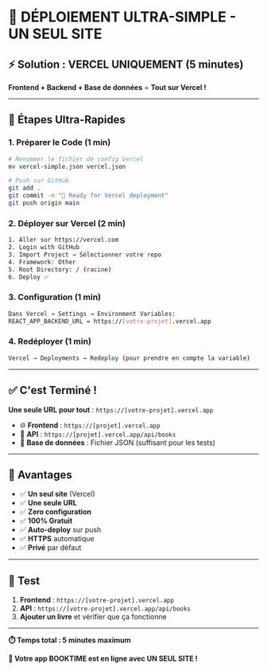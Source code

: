 # 🚀 DÉPLOIEMENT ULTRA-SIMPLE - UN SEUL SITE

## ⚡ Solution : VERCEL UNIQUEMENT (5 minutes)

**Frontend + Backend + Base de données** = **Tout sur Vercel !**

---

## 🎯 Étapes Ultra-Rapides

### 1. Préparer le Code (1 min)
```bash
# Renommer le fichier de config Vercel
mv vercel-simple.json vercel.json

# Push sur GitHub
git add .
git commit -m "🚀 Ready for Vercel deployment"
git push origin main
```

### 2. Déployer sur Vercel (2 min)
```bash
1. Aller sur https://vercel.com
2. Login with GitHub
3. Import Project → Sélectionner votre repo
4. Framework: Other
5. Root Directory: / (racine)
6. Deploy ✅
```

### 3. Configuration (1 min)
```bash
Dans Vercel → Settings → Environment Variables:
REACT_APP_BACKEND_URL = https://[votre-projet].vercel.app
```

### 4. Redéployer (1 min)
```bash
Vercel → Deployments → Redeploy (pour prendre en compte la variable)
```

---

## ✅ C'est Terminé !

**Une seule URL pour tout** : `https://[votre-projet].vercel.app`

- 🌐 **Frontend** : `https://[projet].vercel.app`
- 🔗 **API** : `https://[projet].vercel.app/api/books`
- 💾 **Base de données** : Fichier JSON (suffisant pour les tests)

---

## 🎯 Avantages

- ✅ **Un seul site** (Vercel)
- ✅ **Une seule URL**
- ✅ **Zero configuration**
- ✅ **100% Gratuit**
- ✅ **Auto-deploy** sur push
- ✅ **HTTPS** automatique
- ✅ **Privé** par défaut

---

## 📱 Test

1. **Frontend** : `https://[votre-projet].vercel.app`
2. **API** : `https://[votre-projet].vercel.app/api/books`
3. **Ajouter un livre** et vérifier que ça fonctionne

---

**⏱️ Temps total : 5 minutes maximum**

**🎉 Votre app BOOKTIME est en ligne avec UN SEUL SITE !**